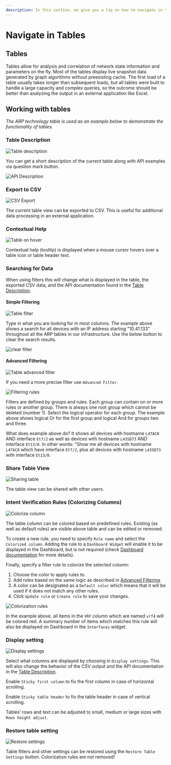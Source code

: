 ```yaml
---
description: In this section, we give you a tip on how to navigate in tables efficiently.
---
```


# Navigate in Tables

## Tables

Tables allow for analysis and correlation of network state information and parameters on the fly. Most of the tables display live snapshot data generated by graph algorithms without preexisting cache. The first load of a table usually
takes longer than subsequent loads, but all tables were built to handle a large capacity and complex queries, so the outcome should be better than analyzing the output in an external application like Excel.

## Working with tables

*The ARP technology table is used as an example below to demonstrate the functionality of tables.*

### Table Description

![Table description](table_description.png)

You can get a short description of the current table along with API examples via question mark button.

![API Description](table_api_description.png)

### Export to CSV

![CSV Export](table_csv.png)

The current table view can be exported to CSV. This is useful for additional data processing in an external application.

### Contextual Help

![Table on hover](table_onhover.png)

Contextual help (tooltip) is displayed when a mouse cursor hovers over a table icon or table header text.

### Searching for Data

When using filters this will change what is displayed in the table, the exported CSV data, and the API documentation found in the [Table Description](#table-description).

####  Simple Filtering

![Table filter](table_filter.png)

Type in what you are looking for in most columns. The example above shows a search for all devices with an IP address starting "10.41.133" throughout all the ARP tables in our infrastructure. Use the below button to clear the search
results.

![clear filter](../../releases/known_issues/IP_Fabric/filter_clear_btn.png)

#### Advanced Filtering

![Table advanced filter](table_advanced_filter.png)

If you need a more precise filter use `Advanced Filter`.

![Filtering rules](table_filter_rules.png)

Filters are defined by groups and rules. Each group can contain on or more rules or another group. There is always one root group which cannot be deleted (number 1). Select the logical operator for each group. The example above shows
logical Or for the first group and logical And for groups two and three.

What does example above do? It shows all devices with hostname `L47AC8`
AND interface `Et7/2` as well as devices with hostname `L43SD73` AND interface `Et13/0`. In other words: "Show me all devices with hostname `L47AC8` which have interface `Et7/2`, plus all devices with hostname `L43SD73` with interface
`Et13/0`.

### Share Table View

![Sharing table](table_share.png)

The table view can be shared with other users.

### Intent Verification Rules (Colorizing Columns)

![Colorize column](table_colorize.png)

The table column can be colored based on predefined rules. Existing (as well as default rules) are visible above table and can be edited or removed.

To create a new rule, you need to specify `Rule name` and select the `Colorized column`.  Adding the rule to a `Dashboard Widget` will enable it to be displayed in the Dashboard, but is not required
(check [Dashboard documentation](../../IP_Fabric_GUI/dashboard.md) for more details).

Finally, specify a filter rule to colorize the selected column:

1. Choose the color to apply rules to.
2. Add rules based on the same logic as described in [Advanced Filtering](#advanced-filtering).
3. A color can be designated as a `Default color` which means that it will be used if it does not match any other rules.
4. Click `Update rule` or `Create rule` to save your changes.

![Colorization rules](table_colorize_rules.png)

In the example above, all items in the `VRF` column which are named `vrf4` will be colored red. A summary number of items which matches this rule will also be displayed on Dashboard in the `Interfaces` widget.


### Display setting

![Display settings](table_display_settings.png)

Select what columns are displayed by choosing in `Display settings`.  This will also change the behavior of the CSV output and the API documentation in the [Table Description](#table-description).

Enable `Sticky first column` to fix the first column in case of horizontal scrolling.

Enable `Sticky table header` to fix the table header in case of vertical scrolling.

Tables' rows and text can be adjusted to small, medium or large sizes with `Rows height adjust`.


### Restore table setting

![Restore settings](table_restore.png)

Table filters and other settings can be restored using the `Restore Table Settings` button. Colorization rules are not removed!
